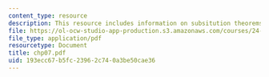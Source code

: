 ```yaml
---
content_type: resource
description: This resource includes information on subsitution theorems.
file: https://ol-ocw-studio-app-production.s3.amazonaws.com/courses/24-241-logic-i-fall-2005/193ecc67b5fc23962c740a3be50cae36_chp07.pdf
file_type: application/pdf
resourcetype: Document
title: chp07.pdf
uid: 193ecc67-b5fc-2396-2c74-0a3be50cae36
---
```

